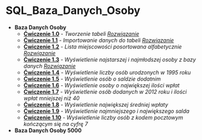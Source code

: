 # SQL_Baza_Danych_Osoby
* **Baza Danych Osoby**
  * **[Ćwiczenie 1.0](https://drive.google.com/file/d/1ZKg9u0ZVxvd9u4V7TJZnDVd29veKepdX/view?usp=sharing)**  _- Tworzenie tabeli_ _[Rozwiązanie](https://drive.google.com/file/d/1eMh32v-wkt0PyBftkOt0QzWPzSEd90ox/view?usp=sharing)_
  * **[Ćwiczenie 1.1](https://drive.google.com/file/d/1ygpXKQuQ62UHDpx0EBDAcg3bx6gIgC5J/view?usp=sharing)**  _- Importowanie danych do tabeli_ _[Rozwiązanie](https://drive.google.com/file/d/1uRguN7HkJ8oxQNIJ2Wlkw21rWLdXYDk0/view?usp=sharing)_
  * **[Ćwiczenie 1.2](https://drive.google.com/file/d/12dgzDq6ovG-Z7mLJYjMZCR5Zw-eUG-Bc/view?usp=sharing)**  _- Lista miejscowości posortowana alfabetycznie_ _[Rozwiązanie](https://drive.google.com/file/d/1ng5bCzbVzJf7Uv14njjYJYylXY-NsH7L/view?usp=sharing)_
  * **[Ćwiczenie 1.3](https://drive.google.com/file/d/1PwNoSedMabt1caQ6aivvXAr4do8snuBn/view?usp=sharing)**  _- Wyświetlenie najstarszej i najmłodszej osoby z bazy danych_ _[Rozwiązanie](https://drive.google.com/file/d/1ZuSWKgQbdm0jRyNAntk6cNbWZ5e6HmB1/view?usp=sharing)_
  * **[Ćwiczenie 1.4]()**  _- Wyświetlenie liczby osób urodzonych w 1995 roku_
  * **[Ćwiczenie 1.5]()**  _- Wyświetlenie osób o saldzie dodatnim_
  * **[Ćwiczenie 1.6]()**  _- Wyświetlenie osoby o największej ilości wpłat_
  * **[Ćwiczenie 1.7]()**  _- Wyświetlenie osób dodanych w 2012 roku i ilości wpłat mniejszej niż 40_
  * **[Ćwiczenie 1.8]()**  _- Wyświetlenie największej średniej wpłaty_
  * **[Ćwiczenie 1.9]()**  _- Wyświetlenie najmniejszego i największego salda_
  * **[Ćwiczenie 1.10]()** _- Wyświetlenie liczby osób z kodem pocztowym kończącym się na cyfrę 7_ 
* **Baza Danych Osoby 5000**
